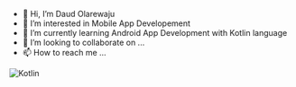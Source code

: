 - 👋 Hi, I’m Daud Olarewaju
- 👀 I’m interested in Mobile App Developement
- 🌱 I’m currently learning Android App Development with Kotlin language
- 💞️ I’m looking to collaborate on ...
- 📫 How to reach me ...

<!---
Daud94/Daud94 is a ✨ special ✨ repository because its `README.md` (this file) appears on your GitHub profile.
You can click the Preview link to take a look at your changes.
--->
![Kotlin](https://img.shields.io/badge/kotlin-%230095D5.svg?style=for-the-badge&logo=kotlin&logoColor=white)
